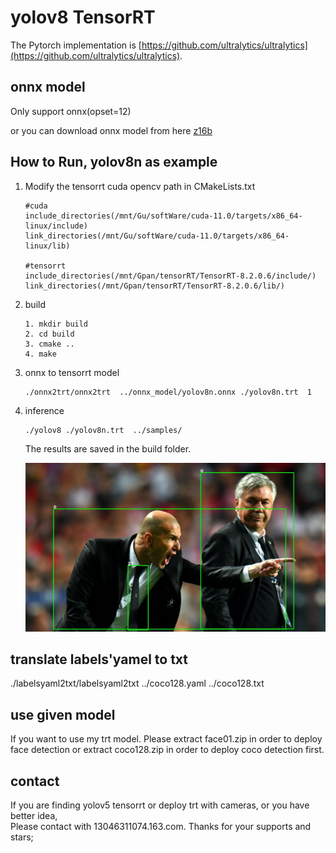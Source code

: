 # yolov8 TensorRT

The Pytorch implementation is [https://github.com/ultralytics/ultralytics](https://github.com/ultralytics/ultralytics).

## onnx model

Only support onnx(opset=12)

or you can download  onnx model from here [z16b](https://pan.baidu.com/s/1KzJ3-15LrPnWjavnqeWsTg)

## How to Run, yolov8n as example

1. Modify the tensorrt cuda opencv path in CMakeLists.txt

   ```
   #cuda 
   include_directories(/mnt/Gu/softWare/cuda-11.0/targets/x86_64-linux/include)
   link_directories(/mnt/Gu/softWare/cuda-11.0/targets/x86_64-linux/lib)

   #tensorrt 
   include_directories(/mnt/Gpan/tensorRT/TensorRT-8.2.0.6/include/)
   link_directories(/mnt/Gpan/tensorRT/TensorRT-8.2.0.6/lib/)
   ```
2. build

   ```
   1. mkdir build
   2. cd build
   3. cmake ..
   4. make

   ```
3. onnx  to tensorrt model

   ```
   ./onnx2trt/onnx2trt  ../onnx_model/yolov8n.onnx ./yolov8n.trt  1

   ```
4. inference

   ```
   ./yolov8 ./yolov8n.trt  ../samples/
   ```

   The results are saved in the build folder.

   ![image](result/zidane.jpg)

## translate labels'yamel to txt
./labelsyaml2txt/labelsyaml2txt ../coco128.yaml ../coco128.txt

## use given model
If you want to use my trt model. Please extract face01.zip in order to deploy face detection or extract coco128.zip in order to deploy coco detection first.

## contact
If you are finding yolov5 tensorrt or deploy trt with cameras, or you have better idea,  
Please contact with 13046311074.163.com. Thanks for your supports and stars; 
